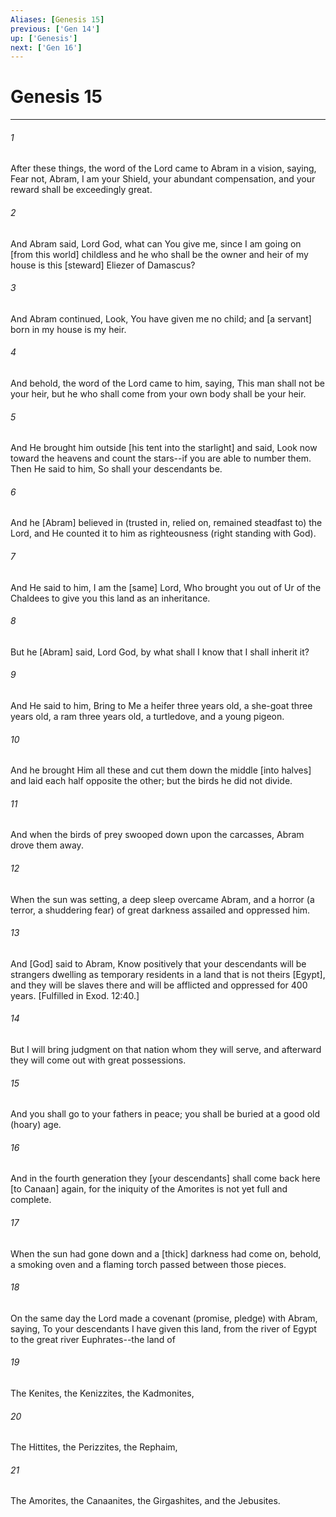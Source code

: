 ```yaml
---
Aliases: [Genesis 15]
previous: ['Gen 14']
up: ['Genesis']
next: ['Gen 16']
---
```

# Genesis 15

***

###### 1 

After these things, the word of the Lord came to Abram in a vision, saying, Fear not, Abram, I am your Shield, your abundant compensation, and your reward shall be exceedingly great. 

###### 2 

And Abram said, Lord God, what can You give me, since I am going on [from this world] childless and he who shall be the owner and heir of my house is this [steward] Eliezer of Damascus? 

###### 3 

And Abram continued, Look, You have given me no child; and [a servant] born in my house is my heir. 

###### 4 

And behold, the word of the Lord came to him, saying, This man shall not be your heir, but he who shall come from your own body shall be your heir. 

###### 5 

And He brought him outside [his tent into the starlight] and said, Look now toward the heavens and count the stars--if you are able to number them. Then He said to him, So shall your descendants be. 

###### 6 

And he [Abram] believed in (trusted in, relied on, remained steadfast to) the Lord, and He counted it to him as righteousness (right standing with God). 

###### 7 

And He said to him, I am the [same] Lord, Who brought you out of Ur of the Chaldees to give you this land as an inheritance. 

###### 8 

But he [Abram] said, Lord God, by what shall I know that I shall inherit it? 

###### 9 

And He said to him, Bring to Me a heifer three years old, a she-goat three years old, a ram three years old, a turtledove, and a young pigeon. 

###### 10 

And he brought Him all these and cut them down the middle [into halves] and laid each half opposite the other; but the birds he did not divide. 

###### 11 

And when the birds of prey swooped down upon the carcasses, Abram drove them away. 

###### 12 

When the sun was setting, a deep sleep overcame Abram, and a horror (a terror, a shuddering fear) of great darkness assailed and oppressed him. 

###### 13 

And [God] said to Abram, Know positively that your descendants will be strangers dwelling as temporary residents in a land that is not theirs [Egypt], and they will be slaves there and will be afflicted and oppressed for 400 years. [Fulfilled in Exod. 12:40.] 

###### 14 

But I will bring judgment on that nation whom they will serve, and afterward they will come out with great possessions. 

###### 15 

And you shall go to your fathers in peace; you shall be buried at a good old (hoary) age. 

###### 16 

And in the fourth generation they [your descendants] shall come back here [to Canaan] again, for the iniquity of the Amorites is not yet full and complete. 

###### 17 

When the sun had gone down and a [thick] darkness had come on, behold, a smoking oven and a flaming torch passed between those pieces. 

###### 18 

On the same day the Lord made a covenant (promise, pledge) with Abram, saying, To your descendants I have given this land, from the river of Egypt to the great river Euphrates--the land of 

###### 19 

The Kenites, the Kenizzites, the Kadmonites, 

###### 20 

The Hittites, the Perizzites, the Rephaim, 

###### 21 

The Amorites, the Canaanites, the Girgashites, and the Jebusites.
